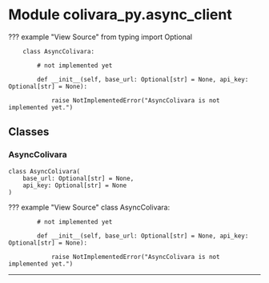 # Module colivara_py.async_client

??? example "View Source"
        from typing import Optional

        

        class AsyncColivara:

            # not implemented yet

            def __init__(self, base_url: Optional[str] = None, api_key: Optional[str] = None):

                raise NotImplementedError("AsyncColivara is not implemented yet.")

## Classes

### AsyncColivara

```python3
class AsyncColivara(
    base_url: Optional[str] = None,
    api_key: Optional[str] = None
)
```

??? example "View Source"
        class AsyncColivara:

            # not implemented yet

            def __init__(self, base_url: Optional[str] = None, api_key: Optional[str] = None):

                raise NotImplementedError("AsyncColivara is not implemented yet.")

------